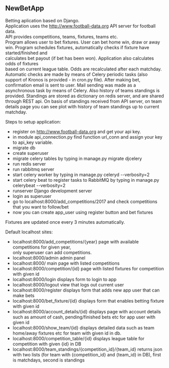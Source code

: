 ## NewBetApp
  
Betting aplication based on Django.   
Application uses the http://www.football-data.org API server for football data.  
API provides competitions, teams, fixtures, teams etc.  
Program allows user to bet fixtures. User can bet home win, draw or away win. 
Program schedules fixtures, automatically checks if fixture have started/finished and  
calculates bet payout (if bet has been won). Application also calculates odds of fixtures   
based on current league table. Odds are recalculated after each matchday.
Automatic checks are made by means of Celery periodic tasks (also support of Kronos is provided - in cron.py file).
After making bet, confirmation email is sent to user.
Mail sending was made as a asynchronous task by means of Celery. Also history of teams standings 
is provided. Standings are stored as dictionary on redis server, and are shared through REST api.
On basis of standings received from API server, on team details page you can see plot 
with history of team standings up to current matchday. 
  
Steps to setup application:
* register on http://www.football-data.org and get your api key.  
* in module api_connection.py find function url_conn and assign your key to api_key variable.  
* migrate db   
* create superuser  
* migrate celery tables by typing in manage.py migrate djcelery
* run redis server
* run rabbitmq server
* start celery worker by typing in manage.py celeryd --verbosity=2
* start celery beat to register tasks to RabbitMQ by typing in manage.py celerybeat --verbosity=2 
* runserver Django development server
* login as superuser
* go to localhost:8000/add_competitions/2017 and check competitions that you want to follow/bet  
* now you can create app_user using register button and bet fixtures  
  
Fixtures are updated once every 3 minutes automatically.

Default localhost sites:  
* localhost:8000/add_competitions/{year} page with available competitions for given year,  
only superuser can add competitions.  
* localhost:8000/admin admin panel  
* localhost:8000/ main page with listed competitions  
* localhost:8000/competition/{id} page with listed fixtures for competition with given id  
* localhost:8000/login displays form to login to app  
* localhost:8000/logout view that logs out current user
* localhost:8000/register displays form that adds new app user that can make bets
* localhost:8000/bet_fixture/{id} displays form that enables betting fixture with given id  
* localhost:8000/account_details/{id} displays page with account details such as amount of cash, pending/finished bets etc for app user with given id
* localhost:8000/show_team/{id} displays detailed data such as team home/away fixtures etc for team with given id in db.  
* localhost:8000/competition_table/{id} displays league table for competition with given {id} in DB
* localhost:8000/team_standings/{competition_id}/{team_id} returns json with two lists (for team with {competition_id} and {team_id} in DB), first is matchdays, second is standings 
